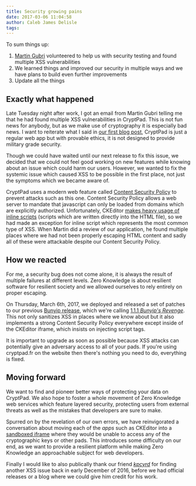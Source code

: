 ```yaml
---
title: Security growing pains
date: 2017-03-06 11:04:58
author: Caleb James Delisle
tags:
---
```


To sum things up:

1. [Martin Gubri](https://github.com/Framartin) volunteered to help us with security testing and found multiple XSS vulnerabilities
2. We learned things and improved our security in multiple ways and we have plans to build even further improvements
3. Update all the things

## Exactly what happened

Late Tuesday night after work, I got an email from Martin Gubri telling me that he had found multiple XSS vulnerabilities in CryptPad.
This is not fun news for anybody, but as we make use of cryptography it is especially bad news.
I want to reiterate what I said in [our first blog post](https://blog.cryptpad.fr/2017/02/20/Time-to-Encrypt-the-Cloud/ "Time to Encrypt the Cloud"), CryptPad is just a regular web app but with provable ethics, it is not designed to provide military grade security.

Though we could have waited until our next release to fix this issue, we decided that we could not feel good working on new features while knowing about an issue which could harm our users.
However, we wanted to fix the systemic issue which caused XSS to be possible in the first place, not just the symptoms which we became aware of.

CryptPad uses a modern web feature called [Content Security Policy](https://en.wikipedia.org/wiki/Content_Security_Policy) to prevent attacks such as this one.
Content Security Policy allows a web server to mandate that javascript can only be loaded from domains which are explicitly authorized.
Unfortunately, CKEditor [makes heavy usage of inline scripts](https://dev.ckeditor.com/ticket/8584) (scripts which are written directly into the HTML file), so we had made an exception for inline script which represents the most common type of XSS.
When Martin did a review of our application, he found multiple places where we had not been properly escaping HTML content and sadly all of these were attackable despite our Content Security Policy.

## How we reacted

For me, a security bug does not come alone, it is always the result of multiple failures at different levels.
Zero Knowledge is about resilient software for resilient society and we allowed ourselves to rely entirely on proper escaping.

On Thursday, March 6th, 2017, we deployed and released a set of patches to our previous [Bunyip release](https://github.com/xwiki-labs/cryptpad/releases/tag/1.1.0), which we're calling [1.1.1 _Bunyip's Revenge_](https://github.com/xwiki-labs/cryptpad/releases/tag/1.1.1).
This not only sanitizes XSS in places where we know about but it also implements a strong Content Security Policy everywhere except inside of the CKEditor iframe, which insists on injecting script tags.

It is important to upgrade as soon as possible because XSS attacks can potentially give an adversary access to all of your pads.
If you're using cryptpad.fr on the website then there's nothing you need to do, everything is fixed.

## Moving forward

We want to find and pioneer better ways of protecting your data on CryptPad.
We also hope to foster a whole movement of Zero Knowledge web services which feature layered security, protecting users from external threats as well as the mistakes that developers are sure to make.

Spurred on by the revelation of our own errors, we have reinvigorated a conversation about moving each of the _apps_ such as CKEditor into a [sandboxed iframe](https://www.html5rocks.com/en/tutorials/security/sandboxed-iframes/) where they would be unable to access any of the cryptographic keys or other pads.
This introduces some difficulty on our end, as we want to provide a resilient platform while making Zero Knowledge an approachable subject for web developers.

Finally I would like to also publically thank our friend [_kpcyrd_](https://github.com/kpcyrd) for finding another XSS issue back in early December of 2016, before we had official releases or a blog where we could give him credit for his work.


